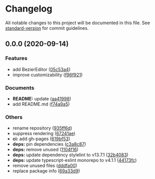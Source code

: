 # Changelog

All notable changes to this project will be documented in this file. See [standard-version](https://github.com/conventional-changelog/standard-version) for commit guidelines.

## 0.0.0 (2020-09-14)


### Features

* add BezierEditor ([05c53a4](https://github.com/hrdtbs/bezier-editor/commit/05c53a4921673bba66c63459fa5df44aa887584a))
* improve customizability ([f96f921](https://github.com/hrdtbs/bezier-editor/commit/f96f921001fd6f24aec1857131c30f5d89c65d04))


### Documents

* **README:** update ([aa41998](https://github.com/hrdtbs/bezier-editor/commit/aa41998299a9a1bb0bb7b982d2b48b7a9fc55226))
* add README.md ([f74a9a5](https://github.com/hrdtbs/bezier-editor/commit/f74a9a589c57ecdb6313ce20cd792066b8720867))


### Others

* rename repository ([935ff6d](https://github.com/hrdtbs/bezier-editor/commit/935ff6dc33d93699df26aa9a7e754aa56b8f9a0a))
* suppress rendering ([67241ae](https://github.com/hrdtbs/bezier-editor/commit/67241aea5e5f146193e3f294f380d3a304f6601a))
* **ci:** add gh-pages ([619bf53](https://github.com/hrdtbs/bezier-editor/commit/619bf53e9f2a9c74bc2817ee6236e0073c1cb702))
* **deps:** pin dependencies ([c3a8c87](https://github.com/hrdtbs/bezier-editor/commit/c3a8c87428f21bbc378d8f6772dae5d18ebfe4ea))
* **deps:** remove unused ([1104f16](https://github.com/hrdtbs/bezier-editor/commit/1104f16a88c13f3f223c46f7200a769f8bdbe28a))
* **deps:** update dependency stylelint to v13.7.1 ([32b4083](https://github.com/hrdtbs/bezier-editor/commit/32b4083e3c562282000bc4b0f3aa0abe62f6ab1e))
* **deps:** update typescript-eslint monorepo to v4.1.1 ([44173fc](https://github.com/hrdtbs/bezier-editor/commit/44173fc00d7106c9b8c597fb09c40f19c738f629))
* remove unused files ([dddfa00](https://github.com/hrdtbs/bezier-editor/commit/dddfa00046a32825414b5bbc0e443217a95089cb))
* replace package info ([69a33d9](https://github.com/hrdtbs/bezier-editor/commit/69a33d9e3264b589a733bc9635c638b9aa09abfe))
